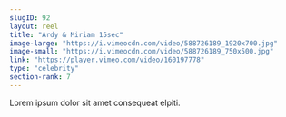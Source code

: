 ```yaml
---
slugID: 92 
layout: reel
title: "Ardy & Miriam 15sec"
image-large: "https://i.vimeocdn.com/video/588726189_1920x700.jpg"
image-small: "https://i.vimeocdn.com/video/588726189_750x500.jpg"
link: "https://player.vimeo.com/video/160197778"
type: "celebrity"
section-rank: 7
---
```

Lorem ipsum dolor sit amet consequeat elpiti.